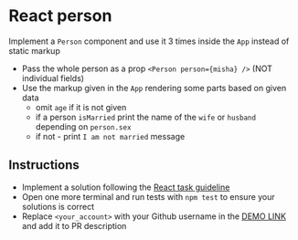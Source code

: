 # React person
Implement a `Person` component and use it 3 times inside the `App` instead of static markup
- Pass the whole person as a prop `<Person person={misha} />` (NOT individual fields)
- Use the markup given in the `App` rendering some parts based on given data 
  - omit `age` if it is not given
  - if a person `isMarried` print the name of the `wife` or `husband` depending on `person.sex`
  - if not - print `I am not married` message

## Instructions
- Implement a solution following the [React task guideline](https://github.com/mate-academy/react_task-guideline#react-tasks-guideline)
- Open one more terminal and run tests with `npm test` to ensure your solutions is correct
- Replace `<your_account>` with your Github username in the [DEMO LINK](https://<your_account>.github.io/react_person/) and add it to PR description
